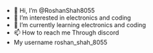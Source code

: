 - 👋 Hi, I’m @RoshanShah8055
- 👀 I’m interested in electronics and coding
- 🌱 I’m currently learning electronics and coding
- 📫 How to reach me Through discord
- My username roshan_shah_8055

<!---
RoshanShah8055/RoshanShah8055 is a ✨ special ✨ repository because its `README.md` (this file) appears on your GitHub profile.
You can click the Preview link to take a look at your changes.
--->
